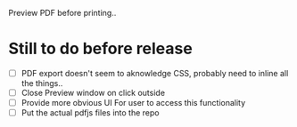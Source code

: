 Preview PDF before printing..

# Still to do before release
- [ ] PDF export doesn't seem to aknowledge CSS, probably need to inline all the things..
- [ ] Close Preview window on click outside
- [ ] Provide more obvious UI For user to access this functionality
- [ ] Put the actual pdfjs files into the repo
